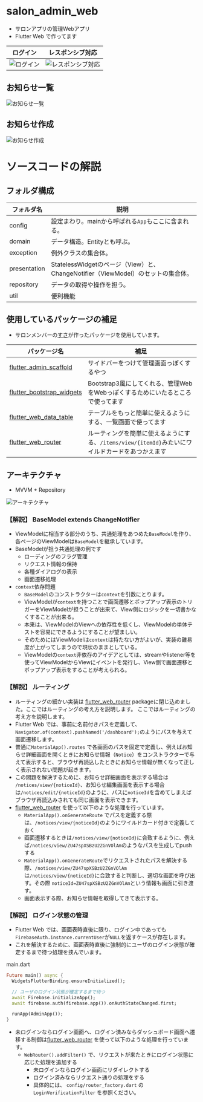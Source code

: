 # salon_admin_web

- サロンアプリの管理Webアプリ
- Flutter Web で作ってます

ログイン|レスポンシブ対応
--|--
![ログイン](https://user-images.githubusercontent.com/13707135/99279389-86a14c80-2873-11eb-814d-417460b558b7.gif)|![レスポンシブ対応](https://user-images.githubusercontent.com/13707135/99279518-a8023880-2873-11eb-98d1-f9cdcf615d32.gif)

お知らせ一覧
--
![お知らせ一覧](https://user-images.githubusercontent.com/13707135/99279656-cff19c00-2873-11eb-9675-5a529b4ce009.gif)

お知らせ作成
--
![お知らせ作成](https://user-images.githubusercontent.com/13707135/99279625-c49e7080-2873-11eb-9c02-a215e75dbc31.gif)


# ソースコードの解説

## フォルダ構成

フォルダ名|説明
--|--
config|設定まわり。mainから呼ばれる`App`もここに含まれる。
domain|データ構造。Entityとも呼ぶ。
exception|例外クラスの集合体。
presentation|StatelessWidgetのページ（View）と、ChangeNotifier（ViewModel）のセットの集合体。
repository|データの取得や操作を担う。
util|便利機能

## 使用しているパッケージの補足

- サロンメンバーの[すさ](https://github.com/susatthi)が作ったパッケージを使用しています。

パッケージ名|補足
--|--
[flutter_admin_scaffold](https://pub.dev/packages/flutter_admin_scaffold)| サイドバーをつけて管理画面っぽくするやつ
[flutter_bootstrap_widgets](https://pub.dev/packages/flutter_bootstrap_widgets)| Bootstrap3風にしてくれる、管理WebをWebっぽくするためにいたるところで使ってます
[flutter_web_data_table](https://pub.dev/packages/flutter_web_data_table)| テーブルをもっと簡単に使えるようにする、一覧画面で使ってます
[flutter_web_router](https://pub.dev/packages/flutter_web_router)| ルーティングを簡単に使えるようにする、`/items/view/{itemId}`みたいにワイルドカードをあつかえます

## アーキテクチャ

- MVVM + Repository

![アーキテクチャ](https://user-images.githubusercontent.com/13707135/99269175-666c9000-2869-11eb-9c31-b4c9f20ff9f1.png)

### 【解説】 BaseModel extends ChangeNotifier

- ViewModelに相当する部分のうち、共通処理をあつめた`BaseModel`を作り、各ページのViewModelは`BaseModel`を継承しています。
- BaseModelが担う共通処理の例です
  - ローディングのフラグ管理
  - リクエスト情報の保持
  - 各種ダイアログの表示
  - 画面遷移処理
- `context`依存問題
  - `BaseModel`のコンストラクターは`context`を引数にとります。
  -  ViewModelが`context`を持つことで画面遷移とポップアップ表示のトリガーをViewModelが担うことが出来て、View側にロジックを一切書かなくすることが出来る。
  - 本来は、ViewModelのViewへの依存性を低くし、ViewModelの単体テストを容易にできるようにすることが望ましい。
  - そのためにはViewModelは`context`は持たない方がよいが、実装の難易度が上がってしまうので現状のままとしている。
  - ViewModelの`context`非依存のアイデアとしては、streamやlistener等を使ってViewModelからViewにイベントを発行し、View側で画面遷移とポップアップ表示をすることが考えられる。

### 【解説】 ルーティング

- ルーティングの細かい実装は [flutter_web_router](https://pub.dev/packages/flutter_web_router) packageに閉じ込めました。ここではルーティングの考え方を説明します。
ここではルーティングの考え方を説明します。
- Flutter Web では、事前に名前付きパスを定義して、`Navigator.of(context).pushNamed('/dashboard');`のようにパスを与えて画面遷移します。
- 普通に`MaterialApp().routes` で各画面のパスを固定で定義し、例えばお知らせ詳細画面を開くときにお知らせ情報（`Notice`）をコンストラクターで与えて表示すると、ブラウザ再読込したときにお知らせ情報が無くなって正しく表示されない問題が起きます。
- この問題を解決するために、お知らせ詳細画面を表示する場合は `/notices/view/{noticeId}`、お知らせ編集画面を表示する場合は`/notices/edit/{noticeId}`のように、パスに`noticeId`を含めてしまえばブラウザ再読込みされても同じ画面を表示できます。
- [flutter_web_router](https://pub.dev/packages/flutter_web_router) を使って以下のような処理を行っています。
  - `MaterialApp().onGenerateRoute` でパスを定義する際は、`/notices/view/{noticeId}`のようにワイルドカード付きで定義しておく
  - 画面遷移するときは`/notices/view/{noticeId}`に合致するように、例えば`/notices/view/ZU47spXSBzU2ZGnVOlAm`のようなパスを生成してpushする
  - `MaterialApp().onGenerateRoute`でリクエストされたパスを解決する際、`/notices/view/ZU47spXSBzU2ZGnVOlAm`は`/notices/view/{noticeId}`に合致すると判断し、適切な画面を呼び出す。その際
`noticeId=ZU47spXSBzU2ZGnVOlAm`という情報も画面に引き渡す。
  - 画面表示する際、お知らせ情報を取得してきて表示する。
  
### 【解説】 ログイン状態の管理

- Flutter Web では、画面表時直後に限り、ログイン中であっても `FirebaseAuth.instance.currentUser`が`NULL`を返すケースが存在します。
- これを解決するために、画面表時直後に強制的にユーザのログイン状態が確定するまで待つ処理を挟んでいます。

main.dart

```dart
Future main() async {
  WidgetsFlutterBinding.ensureInitialized();

  // ユーザのログイン状態が確定するまで待つ
  await Firebase.initializeApp();
  await firebase.auth(firebase.app()).onAuthStateChanged.first;

  runApp(AdminApp());
}
```
- 未ログインならログイン画面へ、ログイン済みならダッシュボード画面へ遷移する制御は[flutter_web_router](https://pub.dev/packages/flutter_web_router) を使って以下のような処理を行っています。
  - `WebRouter().addFilter()` で、リクエストが来たときにログイン状態に応じた処理を追加する
    - 未ログインならログイン画面にリダイレクトする
    - ログイン済みならリクエスト通りの処理をする
    - 具体的には、 `config/router_factory.dart` の `LoginVerificationFilter` を参照ください。



